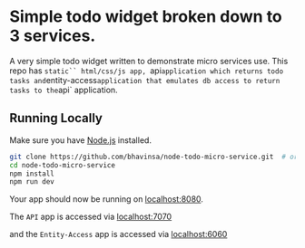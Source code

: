 # Simple todo widget broken down to 3 services.

A very simple todo widget written to demonstrate micro services use.
This repo has `static`` html/css/js app,
 `api` application which returns todo tasks
  and `entity-access` application that emulates db access to return tasks to the `api` application. 


## Running Locally

Make sure you have [Node.js](http://nodejs.org/) installed.

```sh
git clone https://github.com/bhavinsa/node-todo-micro-service.git  # or clone your own fork
cd node-todo-micro-service
npm install
npm run dev
```

Your app should now be running on [localhost:8080](http://localhost:8080/).

The `API` app is accessed via [localhost:7070](http://localhost:7070/)

and the `Entity-Access` app is accessed via [localhost:6060](http://localhost:6060/)

